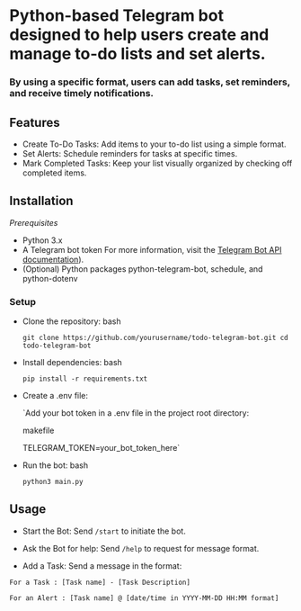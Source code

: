 # Python-based Telegram bot designed to help users create and manage to-do lists and set alerts.
### By using a specific format, users can add tasks, set reminders, and receive timely notifications.

## Features

* Create To-Do Tasks: Add items to your to-do list using a simple format.
* Set Alerts: Schedule reminders for tasks at specific times.
* Mark Completed Tasks: Keep your list visually organized by checking off completed items. 

## Installation
*Prerequisites*

* Python 3.x
* A Telegram bot token For more information, visit the [Telegram Bot API documentation](https://core.telegram.org/bots)).
* (Optional) Python packages python-telegram-bot, schedule, and python-dotenv

### Setup

* Clone the repository: bash


    `git clone https://github.com/yourusername/todo-telegram-bot.git
    cd todo-telegram-bot`


* Install dependencies: bash

    `pip install -r requirements.txt`

* Create a .env file:

    `Add your bot token in a .env file in the project root directory:

    makefile

    TELEGRAM_TOKEN=your_bot_token_here`

* Run the bot: bash

    `python3 main.py`

## Usage

* Start the Bot: Send `/start` to initiate the bot.

* Ask the Bot for help: Send `/help` to request for message format. 

* Add a Task: Send a message in the format:

```
For a Task : [Task name] - [Task Description]

For an Alert : [Task name] @ [date/time in YYYY-MM-DD HH:MM format]


